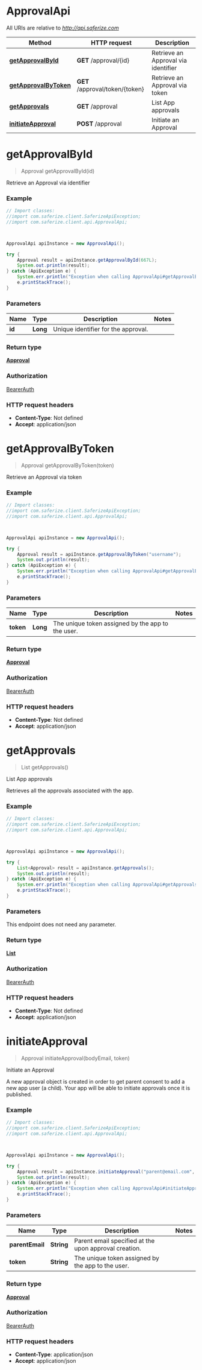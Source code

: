 # ApprovalApi

All URIs are relative to *http://api.saferize.com*

Method | HTTP request | Description
------------- | ------------- | -------------
[**getApprovalById**](ApprovalApi.md#getApprovalById) | **GET** /approval/{id} | Retrieve an Approval via identifier
[**getApprovalByToken**](ApprovalApi.md#getApprovalByToken) | **GET** /approval/token/{token} | Retrieve an Approval via token
[**getApprovals**](ApprovalApi.md#getApprovals) | **GET** /approval | List App approvals
[**initiateApproval**](ApprovalApi.md#initiateApproval) | **POST** /approval | Initiate an Approval




<a name="getApprovalById"></a>
# **getApprovalById**
> Approval getApprovalById(id)

Retrieve an Approval via identifier

### Example
```java
// Import classes:
//import com.saferize.client.SaferizeApiException;
//import com.saferize.client.api.ApprovalApi;



ApprovalApi apiInstance = new ApprovalApi();

try {
    Approval result = apiInstance.getApprovalById(667L);
    System.out.println(result);
} catch (ApiException e) {
    System.err.println("Exception when calling ApprovalApi#getApprovalById");
    e.printStackTrace();
}
```

### Parameters

Name | Type | Description  | Notes
------------- | ------------- | ------------- | -------------
 **id** | **Long**| Unique identifier for the approval. |


### Return type

[**Approval**](Approval.md)

### Authorization

[BearerAuth](../README.md#BearerAuth)

### HTTP request headers

 - **Content-Type**: Not defined
 - **Accept**: application/json


<a name="getApprovalByToken"></a>
# **getApprovalByToken**
> Approval getApprovalByToken(token)

Retrieve an Approval via token

### Example
```java
// Import classes:
//import com.saferize.client.SaferizeApiException;
//import com.saferize.client.api.ApprovalApi;



ApprovalApi apiInstance = new ApprovalApi();

try {
    Approval result = apiInstance.getApprovalByToken("username");
    System.out.println(result);
} catch (ApiException e) {
    System.err.println("Exception when calling ApprovalApi#getApprovalByToken");
    e.printStackTrace();
}
```

### Parameters

Name | Type | Description  | Notes
------------- | ------------- | ------------- | -------------
 **token** | **Long**| The unique token assigned by the app to the user. |


### Return type

[**Approval**](Approval.md)

### Authorization

[BearerAuth](../README.md#BearerAuth)

### HTTP request headers

 - **Content-Type**: Not defined
 - **Accept**: application/json


<a name="getApprovals"></a>
# **getApprovals**
> List<Approval> getApprovals()

List App approvals

Retrieves all the approvals associated with the app.

### Example
```java
// Import classes:
//import com.saferize.client.SaferizeApiException;
//import com.saferize.client.api.ApprovalApi;



ApprovalApi apiInstance = new ApprovalApi();

try {
    List<Approval> result = apiInstance.getApprovals();
    System.out.println(result);
} catch (ApiException e) {
    System.err.println("Exception when calling ApprovalApi#getApprovals");
    e.printStackTrace();
}
```

### Parameters
This endpoint does not need any parameter.


### Return type

[**List**](List.md)

### Authorization

[BearerAuth](../README.md#BearerAuth)

### HTTP request headers

 - **Content-Type**: Not defined
 - **Accept**: application/json


<a name="initiateApproval"></a>
# **initiateApproval**
> Approval initiateApproval(bodyEmail, token)

Initiate an Approval

A new approval object is created in order to get parent consent to add a new app user (a child).  Your app will be able to initiate approvals once it is published.

### Example
```java
// Import classes:
//import com.saferize.client.SaferizeApiException;
//import com.saferize.client.api.ApprovalApi;



ApprovalApi apiInstance = new ApprovalApi();

try {
    Approval result = apiInstance.initiateApproval("parent@email.com", "username");
    System.out.println(result);
} catch (ApiException e) {
    System.err.println("Exception when calling ApprovalApi#initiateApproval");
    e.printStackTrace();
}
```

### Parameters

Name | Type | Description  | Notes
------------- | ------------- | ------------- | -------------
**parentEmail** | **String**| Parent email specified at the upon approval creation. |
**token** | **String**| The unique token assigned by the app to the user. |


### Return type

[**Approval**](Approval.md)

### Authorization

[BearerAuth](../README.md#BearerAuth)

### HTTP request headers

 - **Content-Type**: application/json
 - **Accept**: application/json




